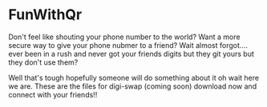 # FunWithQr
Don't feel like shouting your phone number to the world?
Want a more secure way to give your phone nubmer to a friend?
Wait almost forgot.... ever been in a rush and never got your friends digits but they git yours but they don't use them?

Well that's tough hopefully someone will do something about it oh wait here we are. 
These are the files for digi-swap (coming soon) download now and connect with your friends!!

